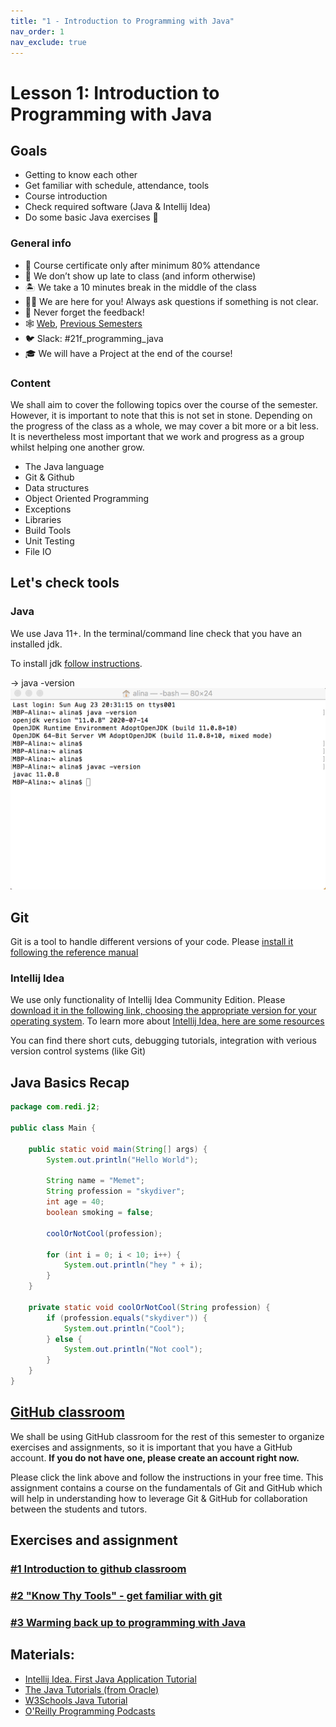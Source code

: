 ```yaml
---
title: "1 - Introduction to Programming with Java"
nav_order: 1
nav_exclude: true
---
```


# Lesson 1: Introduction to Programming with Java

## Goals
* Getting to know each other
* Get familiar with schedule, attendance, tools
* Course introduction
* Check required software (Java & Intellij Idea)
* Do some basic Java exercises 🤩

### General info
* 📓 Course certificate only after minimum 80% attendance
* 💨 We don’t show up late to class (and inform otherwise)
* 🏝 We take a 10 minutes break in the middle of the class
* 🕺🏻 We are here for you! Always ask questions if something is not clear.
* 🚀 Never forget the feedback!
* 🕸 [Web](https://redi-school.github.io/intermediate-java), [Previous Semesters](https://redi-j2.netlify.com)
* 🐦 Slack: #21f_programming_java
* 🎓 We will have a Project at the end of the course!

### Content

We shall aim to cover the following topics over the course of the semester. However, it is
important to note that this is not set in stone. Depending on the progress of the class as a whole,
we may cover a bit more or a bit less. It is nevertheless most important that we work and progress
as a group whilst helping one another grow.

* The Java language
* Git & Github
* Data structures
* Object Oriented Programming
* Exceptions
* Libraries
* Build Tools
* Unit Testing 
* File IO

## Let's check tools

### Java 

We use Java 11+. In the terminal/command line check that you have an installed jdk. 

To install jdk [follow instructions](https://adoptopenjdk.net/releases.html).

-> java -version
![java_version](java-version.png)

## Git

Git is a tool to handle different versions of your code. Please [install it following the reference manual](https://git-scm.com/book/en/v2/Getting-Started-Installing-Git)

### Intellij Idea
We use only functionality of Intellij Idea Community Edition. Please [download it in the following link, choosing the appropriate version for your operating system](https://www.jetbrains.com/idea/download).
To learn more about [Intellij Idea, here are some resources](https://www.jetbrains.com/idea/resources/)

You can find there short cuts, debugging tutorials, integration with verious version control systems (like Git)

## Java Basics Recap
```java
package com.redi.j2;

public class Main {

    public static void main(String[] args) {
        System.out.println("Hello World");

        String name = "Memet";
        String profession = "skydiver";
        int age = 40;
        boolean smoking = false;

        coolOrNotCool(profession);

        for (int i = 0; i < 10; i++) {
            System.out.println("hey " + i);
        }
    }

    private static void coolOrNotCool(String profession) {
        if (profession.equals("skydiver")) {
            System.out.println("Cool");
        } else {
            System.out.println("Not cool");
        }
    }
}
```

## [GitHub classroom](https://classroom.github.com/a/fKsu9Nib)

We shall be using GitHub classroom for the rest of this semester to organize exercises and 
assignments, so it is important that you have a GitHub account. **If you do not have one, please
create an account right now.**

Please click the link above and follow the instructions in your free time. This assignment
contains a course on the fundamentals of Git and GitHub which will help in understanding how
to leverage Git & GitHub for collaboration between the students and tutors. 

## Exercises and assignment

### [#1 Introduction to github classroom](https://classroom.github.com/a/WPyqVy9W)
### [#2 "Know Thy Tools" - get familiar with git](https://classroom.github.com/a/fKsu9Nib)
### [#3 Warming back up to programming with Java](https://classroom.github.com/a/7vXI9ynd)

## Materials:
- [Intellij Idea. First Java Application Tutorial](https://www.jetbrains.com/help/idea/creating-and-running-your-first-java-application.html)
- [The Java Tutorials (from Oracle)](https://docs.oracle.com/javase/tutorial/)
- [W3Schools Java Tutorial](https://www.w3schools.com/java/)
- [O'Reilly Programming Podcasts](https://www.oreilly.com/topics/oreilly-programming-podcast)
